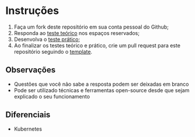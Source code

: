 # Instruções

 1. Faça um fork deste repositório em sua conta pessoal do Github;
 2. Responda ao [teste teórico](http://www.google.com) nos espaços reservados;
 3. Desenvolva o [teste prático](https://github.com/hotmilhas/devops-test/blob/master/pratical.md);
 4. Ao finalizar os testes teórico e prático, crie um pull request para este repositório seguindo o [template](www.google.com).

## Observações

 - Questões que você não sabe a resposta podem ser deixadas em branco
 - Pode ser utilizado técnicas e ferramentas open-source desde que sejam explicado o seu funcionamento

## Diferenciais

 - Kubernetes
